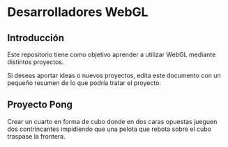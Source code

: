 # Desarrolladores WebGL

## Introducción

Este repositorio tiene como objetivo aprender a utilizar WebGL
mediante distintos proyectos.

Si deseas aportar ideas o nuevos proyectos, edita este documento con
un pequeño resumen de lo que podría tratar el proyecto.

## Proyecto Pong

Crear un cuarto en forma de cubo donde en dos caras opuestas jueguen
dos contrincantes impidiendo que una pelota que rebota sobre el cubo
traspase la frontera.